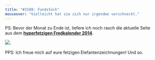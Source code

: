 ```yaml
---
title: "#3108: Fundstück"
mouseover: "Vielleicht hat sie sich nur irgendwo verschneckt."
---
```


PS:
Bevor der Monat zu Ende ist, liefere ich noch rasch die aktuelle Seite  aus dem <a href="http://www.fonflatter.de/kalender" title="Fredkalender 2014"><strong>hyperfetzigen Fredkalender 2014</strong></a>.

<a href="http://www.fonflatter.de/dateien/fredkalender2014/Fredkalender2014_03_2.pdf"><img src="http://www.fonflatter.de/dateien/fredkalender2014/Fredkalender2014_03_2s.jpg"></a>.

PPS:
Ich freue mich auf eure fetzigen Elefantenzeichnungen!
Und so.
